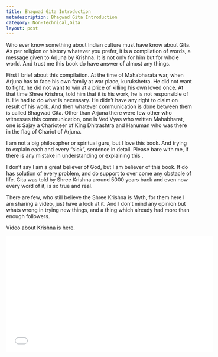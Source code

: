 ```yaml
---
title: Bhagwad Gita Introduction
metadescription: Bhagwad Gita Introduction
category: Non-Technical,Gita
layout: post
---
```

Who ever know something about Indian culture must have know about Gita. As per religion or history whatever you prefer, it is a compilation of words, a message given to Arjuna by Krishna. It is not only for him but for whole world. And trust me this book do have answer of almost any things.

First I brief about this compilation. At the time of Mahabharata war, when Arjuna has to face his own family at war place, kurukshetra. He did not want to fight, he did not want to win at a price of killing his own loved once. At that time Shree Krishna, told him that it is his work, he is not responsible of it. He had to do what is necessary. He didn’t have any right to claim on result of his work. And then whatever communication is done between them is called Bhagwad Gita. Other than Arjuna there were few other who witnesses this communication, one is Ved Vyas who written Mahabharat, one is Sajay a Charioteer of King Dhitrashtra and Hanuman who was there in the flag of Chariot of Arjuna.
<!--excerpt-->
I am not a big philosopher or spiritual guru, but I love this book. And trying to explain each and every “slok”, sentence in detail. Please bare with me, if there is any mistake in understanding or explaining this .

I don’t say I am a great believer of God, but I am believer of this book. It do has solution of every problem, and do support to over come any obstacle of life. Gita was told by Shree Krishna around 5000 years back and even now every word of it, is so true and real.

There are few, who still believe the Shree Krishna is Myth, for them here I am sharing a video, just have a look at it. And I don’t mind any opinion but whats wrong in trying new things, and a thing which already had more than enough followers.

Video about Krishna is here.
<iframe width="560" height="315" src="//www.youtube.com/embed/dalNJ4luBws" frameborder="0" allowfullscreen></iframe>